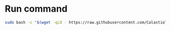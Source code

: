 # Run command

```bash
sudo bash -c "$(wget -qLO - https://raw.githubusercontent.com/CalastioTech/CalastioTech-Scripts/refs/heads/main/Open-Ports-Oracle-Cloud/run.sh)"
```

